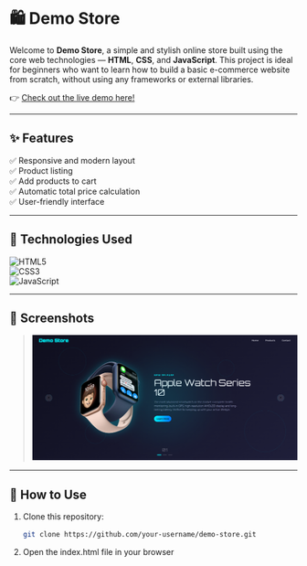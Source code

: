 # 🛍️ Demo Store

Welcome to **Demo Store**, a simple and stylish online store built using the core web technologies — **HTML**, **CSS**, and **JavaScript**. This project is ideal for beginners who want to learn how to build a basic e-commerce website from scratch, without using any frameworks or external libraries.

👉 [Check out the live demo here!](https://demostore-rho.vercel.app/)

---

## ✨ Features

✅ Responsive and modern layout  
✅ Product listing  
✅ Add products to cart  
✅ Automatic total price calculation  
✅ User-friendly interface  

---

## 🧰 Technologies Used

![HTML5](https://img.shields.io/badge/HTML5-E34F26?style=for-the-badge&logo=html5&logoColor=white)  
![CSS3](https://img.shields.io/badge/CSS3-1572B6?style=for-the-badge&logo=css3&logoColor=white)  
![JavaScript](https://img.shields.io/badge/JavaScript-F7DF1E?style=for-the-badge&logo=javascript&logoColor=black)

---

## 📸 Screenshots
  
> ![screenshot](./img/screenshot.png)

---

## 🚀 How to Use

1. Clone this repository:
   ```bash
   git clone https://github.com/your-username/demo-store.git

2. Open the index.html file in your browser


